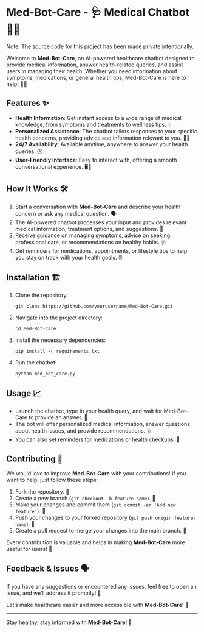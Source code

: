 # Med-Bot-Care - 🩺 Medical Chatbot 🏥🤖

Note: The source code for this project has been made private intentionally.

Welcome to **Med-Bot-Care**, an AI-powered healthcare chatbot designed to provide medical information, answer health-related queries, and assist users in managing their health. Whether you need information about symptoms, medications, or general health tips, Med-Bot-Care is here to help! 🌟💬

## Features ✨

- **Health Information**: Get instant access to a wide range of medical knowledge, from symptoms and treatments to wellness tips. 💡
- **Personalized Assistance**: The chatbot tailors responses to your specific health concerns, providing advice and information relevant to you. 👩‍⚕️
- **24/7 Availability**: Available anytime, anywhere to answer your health queries. 🕒
- **User-Friendly Interface**: Easy to interact with, offering a smooth conversational experience. 🖥️💬

## How It Works 🛠️

1. Start a conversation with **Med-Bot-Care** and describe your health concern or ask any medical question. 🗣️
2. The AI-powered chatbot processes your input and provides relevant medical information, treatment options, and suggestions. 💬
3. Receive guidance on managing symptoms, advice on seeking professional care, or recommendations on healthy habits. 🩺
4. Get reminders for medications, appointments, or lifestyle tips to help you stay on track with your health goals. ⏰

## Installation 🏗️

1. Clone the repository:
    ```
    git clone https://github.com/yourusername/Med-Bot-Care.git
    ```

2. Navigate into the project directory:
    ```
    cd Med-Bot-Care
    ```

3. Install the necessary dependencies:
    ```
    pip install -r requirements.txt
    ```

4. Run the chatbot:
    ```
    python med_bot_care.py
    ```

## Usage 📈

- Launch the chatbot, type in your health query, and wait for Med-Bot-Care to provide an answer. 🌱
- The bot will offer personalized medical information, answer questions about health issues, and provide recommendations. 🩺
- You can also set reminders for medications or health checkups. 📅

## Contributing 🤝

We would love to improve **Med-Bot-Care** with your contributions! If you want to help, just follow these steps:

1. Fork the repository. 🍴
2. Create a new branch (`git checkout -b feature-name`). 🌱
3. Make your changes and commit them (`git commit -am 'Add new feature'`). 📝
4. Push your changes to your forked repository (`git push origin feature-name`). 🚀
5. Create a pull request to merge your changes into the main branch. 🔄

Every contribution is valuable and helps in making **Med-Bot-Care** more useful for users! 🙌

## Feedback & Issues 🗣️

If you have any suggestions or encountered any issues, feel free to open an issue, and we’ll address it promptly! 💬

Let’s make healthcare easier and more accessible with **Med-Bot-Care**! 🌟

---

Stay healthy, stay informed with **Med-Bot-Care**! 💪
